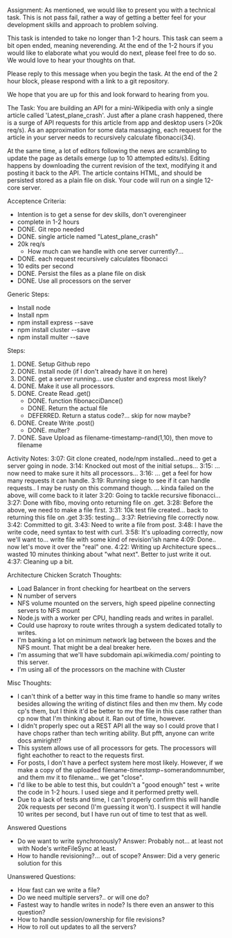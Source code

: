 Assignment:
As mentioned, we would like to present you with a technical task. This is not pass fail, rather 
a way of getting a better feel for your development skills and approach to problem solving.

This task is intended to take no longer than 1-2 hours. This task can seem a bit open ended, 
meaning neverending. At the end of the 1-2 hours if you would like to elaborate what you would do 
next, please feel free to do so. We would love to hear your thoughts on that.

Please reply to this message when you begin the task. At the end of the 2 hour block, please 
respond with a link to a git repository.

We hope that you are up for this and look forward to hearing from you.

The Task:
You are building an API for a mini-Wikipedia with only a single article called 'Latest_plane_crash'. 
Just after a plane crash happened, there is a surge of API requests for this article from app and desktop 
users (>20k req/s). As an approximation for some data massaging, each request for the article in your 
server needs to recursively calculate fibonacci(34).

At the same time, a lot of editors following the news are scrambling to update the page as details 
emerge (up to 10 attempted edits/s). Editing happens by downloading the current revision of 
the text, modifying it and posting it back to the API. The article contains HTML, and should be persisted 
stored as a plain file on disk. Your code will run on a single 12-core server.

Acceptence Criteria:
- Intention is to get a sense for dev skills, don't overengineer
- complete in 1-2 hours
- DONE. Git repo needed
- DONE. single article named "Latest_plane_crash"
- 20k req/s
  - How much can we handle with one server currently?... 
- DONE. each request recursively calculates fibonacci
- 10 edits per second 
- DONE. Persist the files as a plane file on disk
- DONE. Use all processors on the server

Generic Steps:
- Install node
- Install npm
- npm install express --save
- npm install cluster --save
- npm install multer --save

Steps:
1) DONE. Setup Github repo
2) DONE. Install node (if I don't already have it on here)
3) DONE. get a server running... use cluster and express most likely?
4) DONE. Make it use all processors.
5) DONE. Create Read .get()
     - DONE. function fibonacciDance()
     - DONE. Return the actual file
     - DEFERRED. Return a status code?... skip for now maybe?
6) DONE. Create Write .post()
   - DONE. multer?
7) DONE. Save Upload as filename-timestamp-rand(1,10), then move to filename

Activity Notes:
3:07: Git clone created, node/npm installed...need to get a server going in node.
3:14: Knocked out most of the initial setups... 
3:15: ... now need to make sure it hits all processors... 
3:16: ... get a feel for how many requests it can handle.
3:19: Running siege to see if it can handle requests.. I may be rusty on this command though.
      ... kinda failed on the above, will come back to it later
3:20: Going to tackle recursive fibonacci...
3:27: Done with fibo, moving onto returning file on .get.
3:28: Before the above, we need to make a file first.
3:31: 10k test file created... back to returning this file on .get
3:35: testing...
3:37: Retrieving file correctly now.
3:42: Committed to git.
3:43: Need to write a file from post.
3:48: I have the write code, need syntax to test with curl.
3:58: It's uploading correctly, now we'll want to... write file with some kind of revision'ish name
4:09: Done.. now let's move it over the "real" one.
4:22: Writing up Architecture specs... wasted 10 minutes thinking about "what next". Better to just write it out.
4:37: Cleaning up a bit.

Architecture Chicken Scratch Thoughts:
- Load Balancer in front checking for heartbeat on the servers
- N number of servers
- NFS volume mounted on the servers, high speed pipeline connecting servers to NFS mount
- Node.js with a worker per CPU, handling reads and writes in parallel.  
- Could use haproxy to route writes through a system dedicated totally to writes.
- I'm banking a lot on minimum network lag between the boxes and the NFS mount.  That might be a deal breaker here.
- I'm assuming that we'll have subdomain api.wikimedia.com/ pointing to this server.
- I'm using all of the processors on the machine with Cluster

Misc Thoughts:
- I can't think of a better way in this time frame to handle so many writes besides allowing the writing of distinct files and then mv them.  My code cp's them, but I think it'd be better to mv the file in this case rather than cp now that I'm thinking about it.  Ran out of time, however.
- I didn't properly spec out a REST API all the way so I could prove that I have chops rather than tech writing ability.  But pfft, anyone can write docs amiright!?
- This system allows use of all processors for gets.  The processors will fight eachother to react to the requests first.
- For posts, I don't have a perfect system here most likely.  However, if we make a copy of the uploaded filename-$timestamp-$somerandomnumber, and them mv it to filename... we get "close".
- I'd like to be able to test this, but couldn't a "good enough" test + write the code in 1-2 hours.  I used siege and it performed pretty well. 
- Due to a lack of tests and time, I can't properly confirm this will handle 20k requests per second (I'm guessing it won't).  I suspect it will handle 10 writes per second, but I have run out of time to test that as well.

Answered Questions
- Do we want to write synchronously? Answer: Probably not... at least not with Node's writeFileSync at least.
- How to handle revisioning?... out of scope? Answer: Did a very generic solution for this

Unanswered Questions:
- How fast can we write a file?
- Do we need multiple servers?.. or will one do?
- Fastest way to handle writes in node?  Is there even an answer to this question?
- How to handle session/ownership for file revisions?
- How to roll out updates to all the servers?
